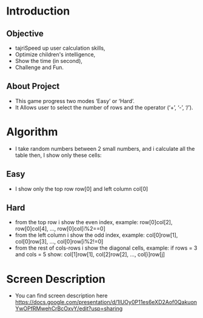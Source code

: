 # Introduction

## Objective

- tajriSpeed up user calculation skills,
- Optimize children's intelligence,
- Show the time (in second),
- Challenge and Fun.
 

## About Project

- This game progress two modes ‘Easy’ or ‘Hard’.
- It Allows user to select the number of rows and the operator (‘+’, ‘-’, ‘/’).


# Algorithm

-  I take random numbers between 2 small numbers,  and i calculate all the table then, I show only these cells:

## Easy

- I show only the top row row[0] and left column col[0]

## Hard

- from the top row i show the even index, example: row[0]col[2], row[0]col[4], …, row[0]col[i%2==0]
- from the left column i show the odd index, example: col[0]row[1], col[0]row[3], …, col[0]row[i%2!=0]
- from the rest of cols-rows i show the diagonal cells, 
example: if rows = 3 and cols = 5 
show:  col[1]row[1], col[2]row[2], …,  col[i]row[j]  
  

# Screen Description  

- You can find screen description here https://docs.google.com/presentation/d/1lUOy0P11es6eXD2Aof0QakuonYwOPfRMwehCrBcOxvY/edit?usp=sharing 
